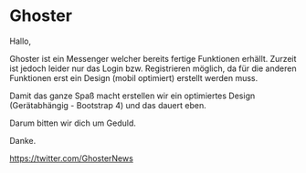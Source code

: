 # Ghoster

Hallo,

Ghoster ist ein Messenger welcher bereits fertige Funktionen erhällt.
Zurzeit ist jedoch leider nur das Login bzw. Registrieren möglich, da für die anderen Funktionen erst ein Design (mobil optimiert) erstellt werden muss.

Damit das ganze Spaß macht erstellen wir ein optimiertes Design (Gerätabhängig - Bootstrap 4) und das dauert eben.

Darum bitten wir dich um Geduld.

Danke.

https://twitter.com/GhosterNews
